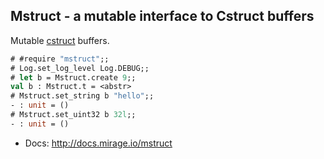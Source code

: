 Mstruct - a mutable interface to Cstruct buffers
------------------------------------------------

Mutable [cstruct](https://github.com/mirage/ocaml-cstruct) buffers.

```ocaml
# #require "mstruct";;
# Log.set_log_level Log.DEBUG;;
# let b = Mstruct.create 9;;
val b : Mstruct.t = <abstr>
# Mstruct.set_string b "hello";;
- : unit = ()
# Mstruct.set_uint32 b 32l;;
- : unit = ()
```

* Docs: <http://docs.mirage.io/mstruct>
